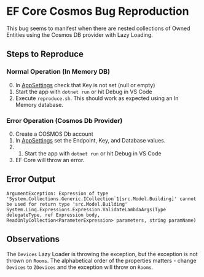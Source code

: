 # EF Core Cosmos Bug Reproduction

This bug seems to manifest when there are nested collections of Owned Entities using the Cosmos DB provider with Lazy Loading.

## Steps to Reproduce

### Normal Operation (In Memory DB)

0. In [AppSettings](src/appsettings.Development.json) check that Key is not set (null or empty)
1. Start the app with `dotnet run` or hit Debug in VS Code
2. Execute `reproduce.sh`. This should work as expected using an In Memory database.

### Error Operation (Cosmos Db Provider)

0. Create a COSMOS Db account
1. In [AppSettings](src/appsettings.Development.json) set the Endpoint, Key, and Database values.
2. 1. Start the app with `dotnet run` or hit Debug in VS Code
3. EF Core will throw an error.

## Error Output

```
ArgumentException: Expression of type 'System.Collections.Generic.ICollection`1[src.Model.Building]' cannot be used for return type 'src.Model.Building'
System.Linq.Expressions.Expression.ValidateLambdaArgs(Type delegateType, ref Expression body, ReadOnlyCollection<ParameterExpression> parameters, string paramName)
```

## Observations

The `Devices` Lazy Loader is throwing the exception, but the exception is not thrown on `Rooms`. The alphabetical order of the properties matters - change `Devices` to `ZDevices` and the exception will throw on `Rooms`.

